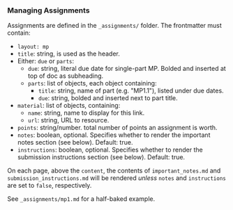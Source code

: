 ### Managing Assignments

Assignments are defined in the `_assignments/` folder. The frontmatter must contain:

- `layout: mp`
- `title`: string, is used as the header.
- Either: `due` or `parts`:
  - `due`: string, literal due date for single-part MP. Bolded and inserted at top of doc as subheading.
  - `parts`: list of objects, each object containing:
    - `title`: string, name of part (e.g. "MP1.1"), listed under due dates.
    - `due`: string, bolded and inserted next to part title.
- `material`: list of objects, containing:
  - `name`: string, name to display for this link.
  - `url`: string, URL to resource.
- `points`: string/number. total number of points an assignment is worth.
- `notes`: boolean, optional. Specifies whether to render the important notes section (see below). Default: true.
- `instructions`: boolean, optional. Specifies whether to render the submission instructions section (see below). Default: true.

On each page, above the `content`, the contents of `important_notes.md` and `submission_instructions.md` will be rendered *unless* `notes` and `instructions` are set to `false`, respectively.

See `_assignments/mp1.md` for a half-baked example.